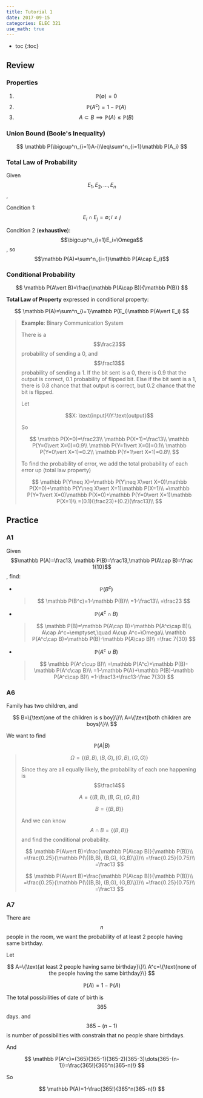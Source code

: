 ```yaml
---
title: Tutorial 1
date: 2017-09-15
categories: ELEC 321
use_math: true
---
```



- toc
{:toc}

## Review

### Properties

1. $$\mathbb P(\emptyset)=0$$
2. $$\mathbb P(A^c)=1-\mathbb P(A)$$
3. $$A\subset B\implies\mathbb P(A)\leq\mathbb P(B)$$

### Union Bound (Boole's Inequality)

$$
\mathbb P(\bigcup^n_{i=1}A-i)\leq\sum^n_{i=1}\mathbb P(A_i)
$$

### Total Law of Probability

Given $$E_1, E_2,\dotsc,E_n$$,

Condition 1: $$E_i\cap E_j = \emptyset; i\neq j$$

Condition 2 (**exhaustive**): $$\bigcup^n_{i=1}E_i=\Omega$$, so $$\mathbb P(A)=\sum^n_{i=1}\mathbb P(A\cap E_i)$$

### Conditional Probability

$$
\mathbb P(A\vert B)=\frac{\mathbb P(A\cap B)}{\mathbb P(B)}
$$

**Total Law of Property** expressed in conditional property:

$$
\mathbb P(A)=\sum^n_{i=1}\mathbb P(E_i)\mathbb P(A\vert E_i)
$$

> **Example**: Binary Communication System
>
> There is a $$\frac23$$ probability of sending a 0, and $$\frac13$$ probability of sending a 1. If the bit sent is a 0, there is 0.9 that the output is correct, 0.1 probability of flipped bit. Else if the bit sent is a 1, there is 0.8 chance that that output is correct, but 0.2 chance that the bit is flipped.
>
> Let
>
> $$X: \text{input}\\Y:\text{output}$$
>
> So
>
> $$
> \mathbb P(X=0)=\frac23\\
> \mathbb P(X=1)=\frac13\\
> \mathbb P(Y=0\vert X=0)=0.9\\
> \mathbb P(Y=1\vert X=0)=0.1\\
> \mathbb P(Y=0\vert X=1)=0.2\\
> \mathbb P(Y=1\vert X=1)=0.8\\
> $$
>
> To find the probability of error, we add the total probability of each error up (total law property)
>
> $$
> \mathbb P(Y\neq X)=\mathbb P(Y\neq X\vert X=0)\mathbb P(X=0)+\mathbb P(Y\neq X\vert X=1)\mathbb P(X=1)\\
> =\mathbb P(Y=1\vert X=0)\mathbb P(X=0)+\mathbb P(Y=0\vert X=1)\mathbb P(X=1)\\
> =(0.1)(\frac23)+(0.2)(\frac13)\\
> $$
>

## Practice

### A1

Given $$\mathbb P(A)=\frac13, \mathbb P(B)=\frac13,\mathbb P(A\cap B)=\frac 1{10}$$, find:

- $$\mathbb P(B^c)$$

  >
  > $$
  > \mathbb P(B^c)=1-\mathbb P(B)\\
  > =1-\frac13\\
  > =\frac23
  > $$
  >



- $$\mathbb P(A^c\cap B)$$

  >
  > $$
  > \mathbb P(B)=\mathbb P(A\cap B)+\mathbb P(A^c\cap B)\\
  > A\cap A^c=\emptyset,\quad A\cup A^c=\Omega\\
  > \mathbb P(A^c\cap B)=\mathbb P(B)-\mathbb P(A\cap B)\\
  > =\frac 7{30}
  > $$
  >

- $$\mathbb P(A^c\cup B)$$

  >
  > $$
  > \mathbb P(A^c\cup B)\\
  > =\mathbb P(A^c)+\mathbb P(B)-\mathbb P(A^c\cap B)\\
  > =1-\mathbb P(A)+\mathbb P(B)-\mathbb P(A^c\cap B)\\
  > =1-\frac13+\frac13-\frac 7{30}
  > $$
  >

### A6

Family has two children, and

$$
B=\{\text{one of the children is s boy}\}\\
A=\{\text{both children are boys}\}\\
$$

We want to find $$\mathbb P(A\vert B)$$

> $$\Omega=\{(B,B), (B,G), (G,B), (G,G)\}$$
>
> Since they are all equally likely, the probability of each one happening is $$\frac14$$
>
> $$A=\{(B,B), (B,G), (G,B)\}$$
>
> $$B=\{(B,B)\}$$
>
> And we can know $$A\cap B=\{(B,B)\}$$ and find the conditional probability.
>
> $$
> \mathbb P(A\vert B)=\frac{\mathbb P(A\cap B)}{\mathbb P(B)}\\
> =\frac{0.25}{\mathbb P(\{(B,B), (B,G), (G,B)\})}\\
> =\frac{0.25}{0.75}\\
> =\frac13
> $$
>
> $$
> \mathbb P(A\vert B)=\frac{\mathbb P(A\cap B)}{\mathbb P(B)}\\
> =\frac{0.25}{\mathbb P(\{(B,B), (B,G), (G,B)\})}\\
> =\frac{0.25}{0.75}\\
> =\frac13
> $$
>

### A7

There are $$n$$ people in the room, we want the probability of at least 2 people having same birthday.

Let

$$
A=\{\text{at least 2 people having same birthday}\}\\
A^c=\{\text{none of the people having the same birthday}\}
$$

$$
\mathbb P(A)=1-\mathbb P(A)
$$

The total possibilities of date of birth is $$365$$ days. and $$365-(n-1)$$ is number of possibilities with constrain that no people share birthdays.

And

$$
\mathbb P(A^c)=(365)(365-1)(365-2)(365-3)\dots(365-(n-1))=\frac{365!}{365^n(365-n)!}
$$

So

$$
\mathbb P(A)=1-\frac{365!}{365^n(365-n)!}
$$


